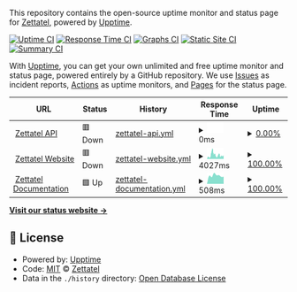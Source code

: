 This repository contains the open-source uptime monitor and status page for [Zettatel](https://zettatel.com), powered by [Upptime](https://github.com/upptime/upptime).

<!--end: description-->

[![Uptime CI](https://github.com/zettatel/status/workflows/Uptime%20CI/badge.svg)](https://github.com/zettatel/status/actions?query=workflow%3A%22Uptime+CI%22)
[![Response Time CI](https://github.com/zettatel/status/workflows/Response%20Time%20CI/badge.svg)](https://github.com/zettatel/status/actions?query=workflow%3A%22Response+Time+CI%22)
[![Graphs CI](https://github.com/zettatel/status/workflows/Graphs%20CI/badge.svg)](https://github.com/zettatel/status/actions?query=workflow%3A%22Graphs+CI%22)
[![Static Site CI](https://github.com/zettatel/status/workflows/Static%20Site%20CI/badge.svg)](https://github.com/zettatel/status/actions?query=workflow%3A%22Static+Site+CI%22)
[![Summary CI](https://github.com/zettatel/status/workflows/Summary%20CI/badge.svg)](https://github.com/zettatel/status/actions?query=workflow%3A%22Summary+CI%22)

With [Upptime](https://upptime.js.org), you can get your own unlimited and free uptime monitor and status page, powered entirely by a GitHub repository. We use [Issues](https://github.com/zettatel/status/issues) as incident reports, [Actions](https://github.com/zettatel/status/actions) as uptime monitors, and [Pages](https://status.zettatel.com) for the status page.

<!--start: status pages-->
<!-- This summary is generated by Upptime (https://github.com/upptime/upptime) -->
<!-- Do not edit this manually, your changes will be overwritten -->
<!-- prettier-ignore -->
| URL | Status | History | Response Time | Uptime |
| --- | ------ | ------- | ------------- | ------ |
| <img alt="" src="https://icons.duckduckgo.com/ip3/portal.zettatel.com.ico" height="13"> [Zettatel API](https://portal.zettatel.com/SMSApi) | 🟥 Down | [zettatel-api.yml](https://github.com/Zettatel/status/commits/HEAD/history/zettatel-api.yml) | <details><summary><img alt="Response time graph" src="./graphs/zettatel-api/response-time-week.png" height="20"> 0ms</summary><br><a href="https://status.zettatel.com/history/zettatel-api"><img alt="Response time 0" src="https://img.shields.io/endpoint?url=https%3A%2F%2Fraw.githubusercontent.com%2FZettatel%2Fstatus%2FHEAD%2Fapi%2Fzettatel-api%2Fresponse-time.json"></a><br><a href="https://status.zettatel.com/history/zettatel-api"><img alt="24-hour response time 0" src="https://img.shields.io/endpoint?url=https%3A%2F%2Fraw.githubusercontent.com%2FZettatel%2Fstatus%2FHEAD%2Fapi%2Fzettatel-api%2Fresponse-time-day.json"></a><br><a href="https://status.zettatel.com/history/zettatel-api"><img alt="7-day response time 0" src="https://img.shields.io/endpoint?url=https%3A%2F%2Fraw.githubusercontent.com%2FZettatel%2Fstatus%2FHEAD%2Fapi%2Fzettatel-api%2Fresponse-time-week.json"></a><br><a href="https://status.zettatel.com/history/zettatel-api"><img alt="30-day response time 0" src="https://img.shields.io/endpoint?url=https%3A%2F%2Fraw.githubusercontent.com%2FZettatel%2Fstatus%2FHEAD%2Fapi%2Fzettatel-api%2Fresponse-time-month.json"></a><br><a href="https://status.zettatel.com/history/zettatel-api"><img alt="1-year response time 0" src="https://img.shields.io/endpoint?url=https%3A%2F%2Fraw.githubusercontent.com%2FZettatel%2Fstatus%2FHEAD%2Fapi%2Fzettatel-api%2Fresponse-time-year.json"></a></details> | <details><summary><a href="https://status.zettatel.com/history/zettatel-api">0.00%</a></summary><a href="https://status.zettatel.com/history/zettatel-api"><img alt="All-time uptime 0.01%" src="https://img.shields.io/endpoint?url=https%3A%2F%2Fraw.githubusercontent.com%2FZettatel%2Fstatus%2FHEAD%2Fapi%2Fzettatel-api%2Fuptime.json"></a><br><a href="https://status.zettatel.com/history/zettatel-api"><img alt="24-hour uptime 0.00%" src="https://img.shields.io/endpoint?url=https%3A%2F%2Fraw.githubusercontent.com%2FZettatel%2Fstatus%2FHEAD%2Fapi%2Fzettatel-api%2Fuptime-day.json"></a><br><a href="https://status.zettatel.com/history/zettatel-api"><img alt="7-day uptime 0.00%" src="https://img.shields.io/endpoint?url=https%3A%2F%2Fraw.githubusercontent.com%2FZettatel%2Fstatus%2FHEAD%2Fapi%2Fzettatel-api%2Fuptime-week.json"></a><br><a href="https://status.zettatel.com/history/zettatel-api"><img alt="30-day uptime 0.00%" src="https://img.shields.io/endpoint?url=https%3A%2F%2Fraw.githubusercontent.com%2FZettatel%2Fstatus%2FHEAD%2Fapi%2Fzettatel-api%2Fuptime-month.json"></a><br><a href="https://status.zettatel.com/history/zettatel-api"><img alt="1-year uptime 0.00%" src="https://img.shields.io/endpoint?url=https%3A%2F%2Fraw.githubusercontent.com%2FZettatel%2Fstatus%2FHEAD%2Fapi%2Fzettatel-api%2Fuptime-year.json"></a></details>
| <img alt="" src="https://icons.duckduckgo.com/ip3/zettatel.com.ico" height="13"> [Zettatel Website](https://zettatel.com) | 🟥 Down | [zettatel-website.yml](https://github.com/Zettatel/status/commits/HEAD/history/zettatel-website.yml) | <details><summary><img alt="Response time graph" src="./graphs/zettatel-website/response-time-week.png" height="20"> 4027ms</summary><br><a href="https://status.zettatel.com/history/zettatel-website"><img alt="Response time 3413" src="https://img.shields.io/endpoint?url=https%3A%2F%2Fraw.githubusercontent.com%2FZettatel%2Fstatus%2FHEAD%2Fapi%2Fzettatel-website%2Fresponse-time.json"></a><br><a href="https://status.zettatel.com/history/zettatel-website"><img alt="24-hour response time 8834" src="https://img.shields.io/endpoint?url=https%3A%2F%2Fraw.githubusercontent.com%2FZettatel%2Fstatus%2FHEAD%2Fapi%2Fzettatel-website%2Fresponse-time-day.json"></a><br><a href="https://status.zettatel.com/history/zettatel-website"><img alt="7-day response time 4027" src="https://img.shields.io/endpoint?url=https%3A%2F%2Fraw.githubusercontent.com%2FZettatel%2Fstatus%2FHEAD%2Fapi%2Fzettatel-website%2Fresponse-time-week.json"></a><br><a href="https://status.zettatel.com/history/zettatel-website"><img alt="30-day response time 2997" src="https://img.shields.io/endpoint?url=https%3A%2F%2Fraw.githubusercontent.com%2FZettatel%2Fstatus%2FHEAD%2Fapi%2Fzettatel-website%2Fresponse-time-month.json"></a><br><a href="https://status.zettatel.com/history/zettatel-website"><img alt="1-year response time 3398" src="https://img.shields.io/endpoint?url=https%3A%2F%2Fraw.githubusercontent.com%2FZettatel%2Fstatus%2FHEAD%2Fapi%2Fzettatel-website%2Fresponse-time-year.json"></a></details> | <details><summary><a href="https://status.zettatel.com/history/zettatel-website">100.00%</a></summary><a href="https://status.zettatel.com/history/zettatel-website"><img alt="All-time uptime 97.88%" src="https://img.shields.io/endpoint?url=https%3A%2F%2Fraw.githubusercontent.com%2FZettatel%2Fstatus%2FHEAD%2Fapi%2Fzettatel-website%2Fuptime.json"></a><br><a href="https://status.zettatel.com/history/zettatel-website"><img alt="24-hour uptime 99.99%" src="https://img.shields.io/endpoint?url=https%3A%2F%2Fraw.githubusercontent.com%2FZettatel%2Fstatus%2FHEAD%2Fapi%2Fzettatel-website%2Fuptime-day.json"></a><br><a href="https://status.zettatel.com/history/zettatel-website"><img alt="7-day uptime 100.00%" src="https://img.shields.io/endpoint?url=https%3A%2F%2Fraw.githubusercontent.com%2FZettatel%2Fstatus%2FHEAD%2Fapi%2Fzettatel-website%2Fuptime-week.json"></a><br><a href="https://status.zettatel.com/history/zettatel-website"><img alt="30-day uptime 100.00%" src="https://img.shields.io/endpoint?url=https%3A%2F%2Fraw.githubusercontent.com%2FZettatel%2Fstatus%2FHEAD%2Fapi%2Fzettatel-website%2Fuptime-month.json"></a><br><a href="https://status.zettatel.com/history/zettatel-website"><img alt="1-year uptime 98.37%" src="https://img.shields.io/endpoint?url=https%3A%2F%2Fraw.githubusercontent.com%2FZettatel%2Fstatus%2FHEAD%2Fapi%2Fzettatel-website%2Fuptime-year.json"></a></details>
| <img alt="" src="https://icons.duckduckgo.com/ip3/portal.zettatel.com.ico" height="13"> [Zettatel Documentation](https://portal.zettatel.com/docs/api/?codeType=sample&apiType=rest&action=overview) | 🟩 Up | [zettatel-documentation.yml](https://github.com/Zettatel/status/commits/HEAD/history/zettatel-documentation.yml) | <details><summary><img alt="Response time graph" src="./graphs/zettatel-documentation/response-time-week.png" height="20"> 508ms</summary><br><a href="https://status.zettatel.com/history/zettatel-documentation"><img alt="Response time 530" src="https://img.shields.io/endpoint?url=https%3A%2F%2Fraw.githubusercontent.com%2FZettatel%2Fstatus%2FHEAD%2Fapi%2Fzettatel-documentation%2Fresponse-time.json"></a><br><a href="https://status.zettatel.com/history/zettatel-documentation"><img alt="24-hour response time 439" src="https://img.shields.io/endpoint?url=https%3A%2F%2Fraw.githubusercontent.com%2FZettatel%2Fstatus%2FHEAD%2Fapi%2Fzettatel-documentation%2Fresponse-time-day.json"></a><br><a href="https://status.zettatel.com/history/zettatel-documentation"><img alt="7-day response time 508" src="https://img.shields.io/endpoint?url=https%3A%2F%2Fraw.githubusercontent.com%2FZettatel%2Fstatus%2FHEAD%2Fapi%2Fzettatel-documentation%2Fresponse-time-week.json"></a><br><a href="https://status.zettatel.com/history/zettatel-documentation"><img alt="30-day response time 532" src="https://img.shields.io/endpoint?url=https%3A%2F%2Fraw.githubusercontent.com%2FZettatel%2Fstatus%2FHEAD%2Fapi%2Fzettatel-documentation%2Fresponse-time-month.json"></a><br><a href="https://status.zettatel.com/history/zettatel-documentation"><img alt="1-year response time 532" src="https://img.shields.io/endpoint?url=https%3A%2F%2Fraw.githubusercontent.com%2FZettatel%2Fstatus%2FHEAD%2Fapi%2Fzettatel-documentation%2Fresponse-time-year.json"></a></details> | <details><summary><a href="https://status.zettatel.com/history/zettatel-documentation">100.00%</a></summary><a href="https://status.zettatel.com/history/zettatel-documentation"><img alt="All-time uptime 99.96%" src="https://img.shields.io/endpoint?url=https%3A%2F%2Fraw.githubusercontent.com%2FZettatel%2Fstatus%2FHEAD%2Fapi%2Fzettatel-documentation%2Fuptime.json"></a><br><a href="https://status.zettatel.com/history/zettatel-documentation"><img alt="24-hour uptime 100.00%" src="https://img.shields.io/endpoint?url=https%3A%2F%2Fraw.githubusercontent.com%2FZettatel%2Fstatus%2FHEAD%2Fapi%2Fzettatel-documentation%2Fuptime-day.json"></a><br><a href="https://status.zettatel.com/history/zettatel-documentation"><img alt="7-day uptime 100.00%" src="https://img.shields.io/endpoint?url=https%3A%2F%2Fraw.githubusercontent.com%2FZettatel%2Fstatus%2FHEAD%2Fapi%2Fzettatel-documentation%2Fuptime-week.json"></a><br><a href="https://status.zettatel.com/history/zettatel-documentation"><img alt="30-day uptime 100.00%" src="https://img.shields.io/endpoint?url=https%3A%2F%2Fraw.githubusercontent.com%2FZettatel%2Fstatus%2FHEAD%2Fapi%2Fzettatel-documentation%2Fuptime-month.json"></a><br><a href="https://status.zettatel.com/history/zettatel-documentation"><img alt="1-year uptime 99.99%" src="https://img.shields.io/endpoint?url=https%3A%2F%2Fraw.githubusercontent.com%2FZettatel%2Fstatus%2FHEAD%2Fapi%2Fzettatel-documentation%2Fuptime-year.json"></a></details>

<!--end: status pages-->

[**Visit our status website →**](https://status.zettatel.com)

## 📄 License

- Powered by: [Upptime](https://github.com/upptime/upptime)
- Code: [MIT](./LICENSE) © [Zettatel](https://zettatel.com)
- Data in the `./history` directory: [Open Database License](https://opendatacommons.org/licenses/odbl/1-0/)
